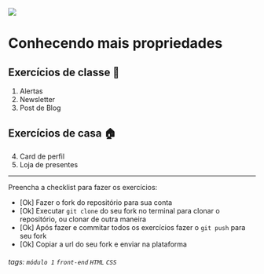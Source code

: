 ![](https://i.imgur.com/xG74tOh.png)

# Conhecendo mais propriedades

## Exercícios de classe 🏫

1. Alertas
2. Newsletter
3. Post de Blog

## Exercícios de casa 🏠
4. Card de perfil
5. Loja de presentes

---

Preencha a checklist para fazer os exercícios:

-   [Ok] Fazer o fork do repositório para sua conta
-   [Ok] Executar `git clone` do seu fork no terminal para clonar o repositório, ou clonar de outra maneira
-   [Ok] Após fazer e commitar todos os exercícios fazer o `git push` para seu fork
-   [Ok] Copiar a url do seu fork e enviar na plataforma

###### tags: `módulo 1` `front-end` `HTML` `CSS`


